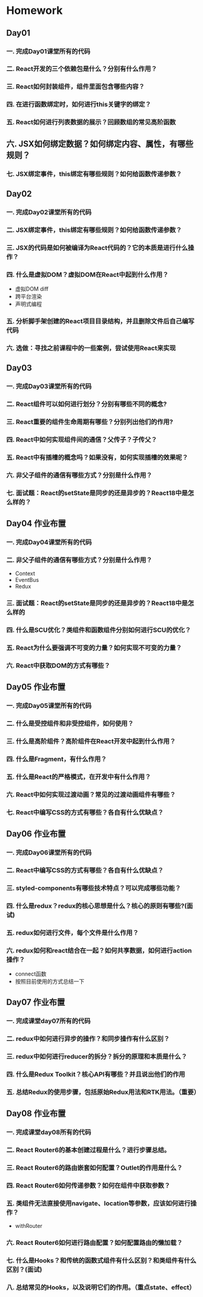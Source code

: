 # Homework

## Day01

### 一. 完成Day01课堂所有的代码

### 二. React开发的三个依赖包是什么？分别有什么作用？

### 三. React如何封装组件，组件里面包含哪些内容？

### 四. 在进行函数绑定时，如何进行this关键字的绑定？

### 五. React如何进行列表数据的展示？回顾数组的常见高阶函数

## 六. JSX如何绑定数据？如何绑定内容、属性，有哪些规则？

### 七. JSX绑定事件，this绑定有哪些规则？如何给函数传递参数？

## Day02

### 一. 完成Day02课堂所有的代码

### 二. JSX绑定事件，this绑定有哪些规则？如何给函数传递参数？

### 三. JSX的代码是如何被编译为React代码的？它的本质是进行什么操作？

### 四. 什么是虚拟DOM？虚拟DOM在React中起到什么作用？

* 虚拟DOM diff
* 跨平台渲染
* 声明式编程

### 五. 分析脚手架创建的React项目目录结构，并且删除文件后自己编写代码

### 六. 选做：寻找之前课程中的一些案例，尝试使用React来实现

## Day03

### 一. 完成Day03课堂所有的代码

### 二. React组件可以如何进行划分？分别有哪些不同的概念?

### 三. React重要的组件生命周期有哪些？分别列出他们的作用?

### 四. React中如何实现组件间的通信？父传子？子传父？

### 五. React中有插槽的概念吗？如果没有，如何实现插槽的效果呢？

### 六. 非父子组件的通信有哪些方式？分别是什么作用？

### 七. 面试题：React的setState是同步的还是异步的？React18中是怎么样的？

## Day04 作业布置

### 一. 完成Day04课堂所有的代码

### 二. 非父子组件的通信有哪些方式？分别是什么作用？

* Context
* EventBus
* Redux

### 三. 面试题：React的setState是同步的还是异步的？React18中是怎么样的

### 四. 什么是SCU优化？类组件和函数组件分别如何进行SCU的优化？

### 五. React为什么要强调不可变的力量？如何实现不可变的力量？

### 六. React中获取DOM的方式有哪些？

## Day05 作业布置

### 一. 完成Day05课堂所有的代码

### 二. 什么是受控组件和非受控组件，如何使用？

### 三. 什么是高阶组件？高阶组件在React开发中起到什么作用？

### 四. 什么是Fragment，有什么作用？

### 五. 什么是React的严格模式，在开发中有什么作用？

### 六. React中如何实现过渡动画？常见的过渡动画组件有哪些？

### 七. React中编写CSS的方式有哪些？各自有什么优缺点？

## Day06 作业布置

### 一. 完成Day06课堂所有的代码

### 二. React中编写CSS的方式有哪些？各自有什么优缺点？

### 三. styled-components有哪些技术特点？可以完成哪些功能？

### 四. 什么是redux？redux的核心思想是什么？核心的原则有哪些?(面试)

### 五. redux如何进行文件，每个文件是什么作用？

### 六. redux如何和react结合在一起？如何共享数据，如何进行action操作？

* connect函数
* 按照目前使用的方式总结一下

## Day07 作业布置

### 一. 完成课堂day07所有的代码

### 二. redux中如何进行异步的操作？和同步操作有什么区别？

### 三. redux中如何进行reducer的拆分？拆分的原理和本质是什么？

### 四. 什么是Redux Toolkit？核心API有哪些？并且说出他们的作用

### 五. 总结Redux的使用步骤，包括原始Redux用法和RTK用法。（重要）

## Day08 作业布置

### 一. 完成课堂day08所有的代码

### 二. React Router6的基本创建过程是什么？进行步骤总结。

### 三. React Router6的路由嵌套如何配置？Outlet的作用是什么？

### 四. React Router6如何传递参数？如何在组件中获取参数？

### 五. 类组件无法直接使用navigate、location等参数，应该如何进行操作？

* withRouter

### 六. React Router6如何进行路由配置？如何配置路由的懒加载？

### 七. 什么是Hooks？和传统的函数式组件有什么区别？和类组件有什么区别？(面试)

### 八. 总结常见的Hooks，以及说明它们的作用。（重点state、effect）
